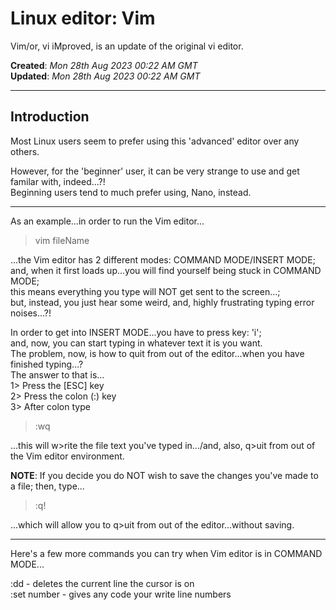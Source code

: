 # Linux editor: Vim 

Vim/or, vi iMproved, is an update of the original vi editor.  

**Created**: *Mon 28th Aug 2023 00:22 AM GMT*    
**Updated**: *Mon 28th Aug 2023 00:22 AM GMT*  

-----

## Introduction  

Most Linux users seem to prefer using this 'advanced' editor over any others.  

However, for the 'beginner' user, it can be very strange to use and get familar with, indeed...?!        
Beginning users tend to much prefer using, Nano, instead.   

-----

As an example...in order to run the Vim editor...    

>vim fileName  

...the Vim editor has 2 different modes: COMMAND MODE/INSERT MODE;  
and, when it first loads up...you will find yourself being stuck in COMMAND MODE;  
this means everything you type will NOT get sent to the screen...;  
but, instead, you just hear some weird, and, highly frustrating typing error noises...?!  

In order to get into INSERT MODE...you have to press key: 'i';   
and, now, you can start typing in whatever text it is you want.    
The problem, now, is how to quit from out of the editor...when you have finished typing...?    
The answer to that is...    
1> Press the [ESC] key  
2> Press the colon (:) key  
3> After colon type  

>:wq  

...this will w>rite the file text you've typed in.../and, also, q>uit from out of the Vim editor environment.  

**NOTE**: If you decide you do NOT wish to save the changes you've made to a file; then, type...  

>:q!

...which will allow you to q>uit from out of the editor...without saving.  

-----

Here's a few more commands you can try when Vim editor is in COMMAND MODE...  

:dd - deletes the current line the cursor is on  
:set number - gives any code your write line numbers  

